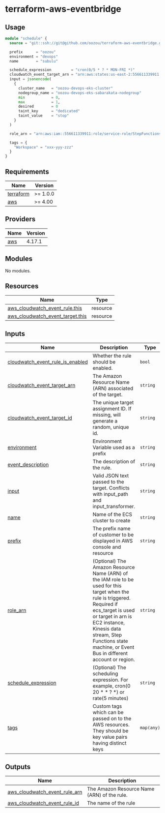 # terraform-aws-eventbridge

## Usage

```terraform
module "schedule" {
  source = "git::ssh://git@github.com/oozou/terraform-aws-eventbridge.git?ref=<version>"

  prefix      = "oozou"
  environment = "devops"
  name        = "subulu"

  schedule_expression         = "cron(0/5 * ? * MON-FRI *)"
  cloudwatch_event_target_arn = "arn:aws:states:us-east-2:556611339911:stateMachine:menual-deo-steps-function"
  input = jsonencode(
    {
      cluster_name   = "oozou-devops-eks-cluster"
      nodegroup_name = "oozou-devops-eks-sabarakata-nodegroup"
      min            = 0,
      max            = 1,
      desired        = 0
      taint_key      = "dedicated"
      taint_value    = "stop"
    }
  )

  role_arn = "arn:aws:iam::556611339911:role/service-role/StepFunctions-menual-deo-steps-function-role-617c576c"

  tags = {
    "Workspace" = "xxx-yyy-zzz"
  }
}
```

<!-- BEGIN_TF_DOCS -->
## Requirements

| Name                                                                      | Version  |
|---------------------------------------------------------------------------|----------|
| <a name="requirement_terraform"></a> [terraform](#requirement\_terraform) | >= 1.0.0 |
| <a name="requirement_aws"></a> [aws](#requirement\_aws)                   | >= 4.00  |

## Providers

| Name                                              | Version |
|---------------------------------------------------|---------|
| <a name="provider_aws"></a> [aws](#provider\_aws) | 4.17.1  |

## Modules

No modules.

## Resources

| Name                                                                                                                                    | Type     |
|-----------------------------------------------------------------------------------------------------------------------------------------|----------|
| [aws_cloudwatch_event_rule.this](https://registry.terraform.io/providers/hashicorp/aws/latest/docs/resources/cloudwatch_event_rule)     | resource |
| [aws_cloudwatch_event_target.this](https://registry.terraform.io/providers/hashicorp/aws/latest/docs/resources/cloudwatch_event_target) | resource |

## Inputs

| Name                                                                                                                                       | Description                                                                                                                                                                                                                                                                        | Type       | Default | Required |
|--------------------------------------------------------------------------------------------------------------------------------------------|------------------------------------------------------------------------------------------------------------------------------------------------------------------------------------------------------------------------------------------------------------------------------------|------------|---------|:--------:|
| <a name="input_cloudwatch_event_rule_is_enabled"></a> [cloudwatch\_event\_rule\_is\_enabled](#input\_cloudwatch\_event\_rule\_is\_enabled) | Whether the rule should be enabled.                                                                                                                                                                                                                                                | `bool`     | `true`  |    no    |
| <a name="input_cloudwatch_event_target_arn"></a> [cloudwatch\_event\_target\_arn](#input\_cloudwatch\_event\_target\_arn)                  | The Amazon Resource Name (ARN) associated of the target.                                                                                                                                                                                                                           | `string`   | n/a     |   yes    |
| <a name="input_cloudwatch_event_target_id"></a> [cloudwatch\_event\_target\_id](#input\_cloudwatch\_event\_target\_id)                     | The unique target assignment ID. If missing, will generate a random, unique id.                                                                                                                                                                                                    | `string`   | `null`  |    no    |
| <a name="input_environment"></a> [environment](#input\_environment)                                                                        | Environment Variable used as a prefix                                                                                                                                                                                                                                              | `string`   | n/a     |   yes    |
| <a name="input_event_description"></a> [event\_description](#input\_event\_description)                                                    | The description of the rule.                                                                                                                                                                                                                                                       | `string`   | `""`    |    no    |
| <a name="input_input"></a> [input](#input\_input)                                                                                          | Valid JSON text passed to the target. Conflicts with input\_path and input\_transformer.                                                                                                                                                                                           | `string`   | `null`  |    no    |
| <a name="input_name"></a> [name](#input\_name)                                                                                             | Name of the ECS cluster to create                                                                                                                                                                                                                                                  | `string`   | n/a     |   yes    |
| <a name="input_prefix"></a> [prefix](#input\_prefix)                                                                                       | The prefix name of customer to be displayed in AWS console and resource                                                                                                                                                                                                            | `string`   | n/a     |   yes    |
| <a name="input_role_arn"></a> [role\_arn](#input\_role\_arn)                                                                               | (Optional) The Amazon Resource Name (ARN) of the IAM role to be used for this target when the rule is triggered. Required if ecs\_target is used or target in arn is EC2 instance, Kinesis data stream, Step Functions state machine, or Event Bus in different account or region. | `string`   | `""`    |    no    |
| <a name="input_schedule_expression"></a> [schedule\_expression](#input\_schedule\_expression)                                              | (Optional) The scheduling expression. For example, cron(0 20 * * ? *) or rate(5 minutes)                                                                                                                                                                                           | `string`   | `null`  |    no    |
| <a name="input_tags"></a> [tags](#input\_tags)                                                                                             | Custom tags which can be passed on to the AWS resources. They should be key value pairs having distinct keys                                                                                                                                                                       | `map(any)` | `{}`    |    no    |

## Outputs

| Name                                                                                                                                | Description                                 |
|-------------------------------------------------------------------------------------------------------------------------------------|---------------------------------------------|
| <a name="output_aws_cloudwatch_event_rule_arn"></a> [aws\_cloudwatch\_event\_rule\_arn](#output\_aws\_cloudwatch\_event\_rule\_arn) | The Amazon Resource Name (ARN) of the rule. |
| <a name="output_aws_cloudwatch_event_rule_id"></a> [aws\_cloudwatch\_event\_rule\_id](#output\_aws\_cloudwatch\_event\_rule\_id)    | The name of the rule                        |
<!-- END_TF_DOCS -->
